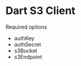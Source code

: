 Dart S3 Client
==============

Required options
   
   * authKey
   * authSecret
   * s3Bucket 
   * s3Endpoint

